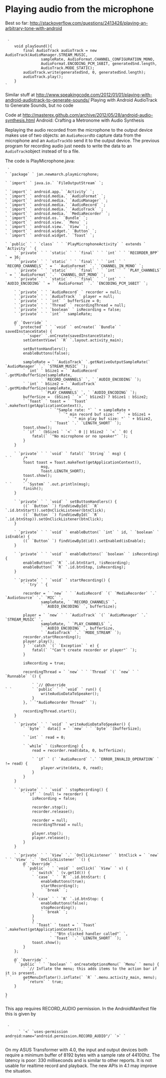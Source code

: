 #  Playing audio from the microphone 

Best so far: http://stackoverflow.com/questions/2413426/playing-an-arbitrary-tone-with-android
```

 `
    void playSound(){
        final AudioTrack audioTrack = new AudioTrack(AudioManager.STREAM_MUSIC,
                sampleRate, AudioFormat.CHANNEL_CONFIGURATION_MONO,
                AudioFormat.ENCODING_PCM_16BIT, generatedSnd.length,
                AudioTrack.MODE_STATIC);
        audioTrack.write(generatedSnd, 0, generatedSnd.length);
        audioTrack.play();
    }
`

```


Similar stuff at http://www.speakingcode.com/2012/01/01/playing-with-android-audiotrack-to-generate-sounds/
      Playing with Android AudioTrack to Generate Sounds, but no code

Code at http://masterex.github.com/archive/2012/05/28/android-audio-synthesis.html
      Android: Crafting a Metronome with Audio Synthesis

Replaying the audio recorded from the microphone to the output device makes use of two
      objects: an
 `AudioRecord`to capture data from the microphone and an
 `AudioTrack`to send it to the output device. The previous program for
      recording audio just needs to write the data to an
 `AudioTrack`object
      instead of to a file.

The code is PlayMicrophone.java:
```
 `
` `package` ` jan.newmarch.playmicrophone;

` `import` ` java.io.` `FileOutputStream` `;

` `import` ` android.app.` `Activity` `;
` `import` ` android.media.` `AudioFormat` `;
` `import` ` android.media.` `AudioManager` `;
` `import` ` android.media.` `AudioRecord` `;
` `import` ` android.media.` `AudioTrack` `;
` `import` ` android.media.` `MediaRecorder` `;
` `import` ` android.os.` `Bundle` `;
` `import` ` android.view.` `Menu` `;
` `import` ` android.view.` `View` `;
` `import` ` android.widget.` `Button` `;
` `import` ` android.widget.` `Toast` `;

` `public` ` ` `class` ` ` `PlayMicrophoneActivity` ` extends ` `Activity` ` {
	` `private` ` ` `static` ` ` `final` ` ` `int` ` ` `RECORDER_BPP` ` = 16;
	` `private` ` ` `static` ` ` `final` ` ` `int` ` ` `RECORD_CHANNELS` ` = ` `AudioFormat` `.` `CHANNEL_IN_MONO` `;
	` `private` ` ` `static` ` ` `final` ` ` `int` ` ` `PLAY_CHANNELS` ` = ` `AudioFormat` `.` `CHANNEL_OUT_MONO` `;
	` `private` ` ` `static` ` ` `final` ` ` `int` ` ` `AUDIO_ENCODING` ` = ` `AudioFormat` `.` `ENCODING_PCM_16BIT` `;

	` `private` ` ` `AudioRecord` ` recorder = null;
	` `private` ` ` `AudioTrack` ` player = null;
	` `private` ` ` `int` ` bufferSize = 0;
	` `private` ` ` `Thread` ` recordingThread = null;
	` `private` ` ` `boolean` ` isRecording = false;
	` `private` ` ` `int` ` sampleRate;

	@` `Override` `
	` `protected` ` ` `void` ` onCreate(` `Bundle` ` savedInstanceState) {
		` `super` `.onCreate(savedInstanceState);
		setContentView(` `R` `.layout.activity_main);

		setButtonHandlers();
		enableButtons(false);

		sampleRate = ` `AudioTrack` `.getNativeOutputSampleRate(` `AudioManager` `.` `STREAM_MUSIC` `);
		` `int` ` bSize1 = ` `AudioRecord` `.getMinBufferSize(sampleRate,
				` `RECORD_CHANNELS` `, ` `AUDIO_ENCODING` `);
		` `int` ` bSize2 = ` `AudioTrack` `.getMinBufferSize(sampleRate,
				` `PLAY_CHANNELS` `, ` `AUDIO_ENCODING` `);
		bufferSize =  (bSize1 ` `>` ` bSize2) ? bSize1 : bSize2;
		` `Toast` ` toast = ` `Toast` `.makeText(getApplicationContext(), 
					` `"Sample rate: "` ` + sampleRate + 
						` `" min record buf size: "` ` + bSize1 +
							` `" min play buf size: "` ` + bSize2, 
					` `Toast` `.` `LENGTH_SHORT` `);
		toast.show();
		` `if` ` (bSize1 ` `<` ` 0 || bSize2 ` `<` ` 0) {
			fatal(` `"No microphone or no speaker"` `);
		}
	}
	
	` `private` ` ` `void` ` fatal(` `String` ` msg) {
` `		/*
		Toast toast = Toast.makeText(getApplicationContext(), 
				msg, 
				Toast.LENGTH_SHORT);
		toast.show();
		*/
` `		` `System` `.out.println(msg);
		finish();
	}

	` `private` ` ` `void` ` setButtonHandlers() {
		((` `Button` `) findViewById(` `R` `.id.btnStart)).setOnClickListener(btnClick);
		((` `Button` `) findViewById(` `R` `.id.btnStop)).setOnClickListener(btnClick);
	}

	` `private` ` ` `void` ` enableButton(` `int` ` id, ` `boolean` ` isEnable) {
		((` `Button` `) findViewById(id)).setEnabled(isEnable);
	}

	` `private` ` ` `void` ` enableButtons(` `boolean` ` isRecording) {
		enableButton(` `R` `.id.btnStart, !isRecording);
		enableButton(` `R` `.id.btnStop, isRecording);
	}

	` `private` ` ` `void` ` startRecording() {
		` `try` ` {
		
		recorder = ` `new` ` ` `AudioRecord` `(` `MediaRecorder` `.` `AudioSource` `.` `MIC` `,
				sampleRate, ` `RECORD_CHANNELS` `,
				` `AUDIO_ENCODING` `, bufferSize);
				
		player = ` `new` ` ` `AudioTrack` `(` `AudioManager` `.` `STREAM_MUSIC` `,
				sampleRate, ` `PLAY_CHANNELS` `,
				` `AUDIO_ENCODING` `, bufferSize,
				` `AudioTrack` `.` `MODE_STREAM` `);
		recorder.startRecording();
		player.play();
		} ` `catch` `(` `Exception` ` e) {
			fatal(` `"Can't create recorder or player"` `);
		}

		isRecording = true;

		recordingThread = ` `new` ` ` `Thread` `(` `new` ` ` `Runnable` `() {

			` `// @Override
` `			` `public` ` ` `void` ` run() {
				writeAudioDataToSpeaker();
			}
		}, ` `"AudioRecorder Thread"` `);

		recordingThread.start();
	}

	` `private` ` ` `void` ` writeAudioDataToSpeaker() {
		` `byte` ` data[] = ` `new` ` ` `byte` `[bufferSize];

		` `int` ` read = 0;

		` `while` ` (isRecording) {
			read = recorder.read(data, 0, bufferSize);

			` `if` ` (` `AudioRecord` `.` `ERROR_INVALID_OPERATION` ` != read) {
				player.write(data, 0, read);
			}
		}			
	}

	` `private` ` ` `void` ` stopRecording() {
		` `if` ` (null != recorder) {
			isRecording = false;

			recorder.stop();
			recorder.release();

			recorder = null;
			recordingThread = null;
			
			player.stop();
			player.release();
		}
	}

	` `private` ` ` `View` `.` `OnClickListener` ` btnClick = ` `new` ` ` `View` `.` `OnClickListener` `() {
		@` `Override` `
		` `public` ` ` `void` ` onClick(` `View` ` v) {
			` `switch` ` (v.getId()) {
			` `case` ` ` `R` `.id.btnStart: {
				enableButtons(true);
				startRecording();
				` `break` `;
			}
			` `case` ` ` `R` `.id.btnStop: {
				enableButtons(false);
				stopRecording();
				` `break` `;
			}
			}
			` `Toast` ` toast = ` `Toast` `.makeText(getApplicationContext(), 
					` `"Btn clicked handler called"` `, 
					` `Toast` `.` `LENGTH_SHORT` `);
			toast.show();
		}
	};

	@` `Override` `
	` `public` ` ` `boolean` ` onCreateOptionsMenu(` `Menu` ` menu) {
		` `// Inflate the menu; this adds items to the action bar if it is present.
` `		getMenuInflater().inflate(` `R` `.menu.activity_main, menu);
		` `return` ` true;
	}

}
`
```


This app requires RECORD_AUDIO permission. 
      In the AndroidManifest file this is
      given by
```

 `
	  ` `<` `uses-permission android:name="android.permission.RECORD_AUDIO"/` `>` `
	`

```


On my ASUS Transformer with 4.0, the input and output devices both require
      a minimum buffer of 8192 bytes with a sample rate of 44100hz.
      The latency is poor: 330 milliseconds and is similar to other reports.
      It is not usable for
      realtime record and playback. The new APIs in 4.1 may improve the situation.

